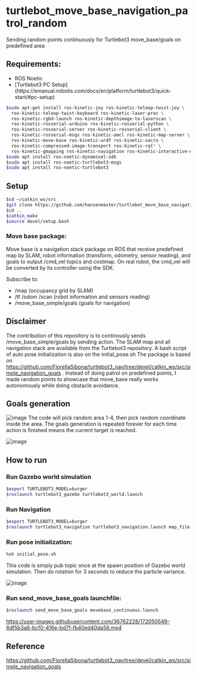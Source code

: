 # turtlebot_move_base_navigation_patrol_random
Sending random points continuously for Turtlebot3 move_base/goals on predefined area

## Requirements:

<ul>
  <li>ROS Noetic</li>
  <li>[Turtlebot3 PC Setup](https://emanual.robotis.com/docs/en/platform/turtlebot3/quick-start/#pc-setup)</li>
</ul> 

```bash
$sudo apt-get install ros-kinetic-joy ros-kinetic-teleop-twist-joy \
  ros-kinetic-teleop-twist-keyboard ros-kinetic-laser-proc \
  ros-kinetic-rgbd-launch ros-kinetic-depthimage-to-laserscan \
  ros-kinetic-rosserial-arduino ros-kinetic-rosserial-python \
  ros-kinetic-rosserial-server ros-kinetic-rosserial-client \
  ros-kinetic-rosserial-msgs ros-kinetic-amcl ros-kinetic-map-server \
  ros-kinetic-move-base ros-kinetic-urdf ros-kinetic-xacro \
  ros-kinetic-compressed-image-transport ros-kinetic-rqt* \
  ros-kinetic-gmapping ros-kinetic-navigation ros-kinetic-interactive-markers
$sudo apt install ros-noetic-dynamixel-sdk
$sudo apt install ros-noetic-turtlebot3-msgs
$sudo apt install ros-noetic-turtlebot3
```
## Setup
```bash
$cd ~/catkin_ws/src
$git clone https://github.com/hansenmaster/turtlebot_move_base_navigation_patrol_random
$cd ..
$catkin_make
$source devel/setup.bash
```

### Move base package:
Move base is a navigation stack package on ROS that receive predefined map by SLAM, robot information (transform, odometry, sensor reading), and goals to output /cmd_vel topics and costmap. On real robot, the cmd_vel will be converted by its controller using the SDK.

Subscribe to:
<ul>
  <li>/map (occupancy grid by SLAM)</li>
  <li>/tf /odom /scan (robot information and sensors reading) </li>
  <li>/move_base_simple/goals (goals for navigation) </li>
</ul> 

## Disclaimer
The contribution of this repository is to continously sends /move_base_simple/goals by sending action. The SLAM map and all navigation stack are available from the Turtlebot3 repository. A bash script of auto pose initialization is also on the initial_pose.sh
The package is based on https://github.com/FiorellaSibona/turtlebot3_nav/tree/devel/catkin_ws/src/simple_navigation_goals . Instead of doing patrol on predefined points, I made random points to showcase that move_base really works autonomously while doing obstacle avoidance.

## Goals generation
![image](https://user-images.githubusercontent.com/36762228/172047213-cc0de060-2b59-4a7c-ba01-c123bda5271c.png)
The code will pick random area 1-4, then pick random coordinate inside the area.
The goals generation is repeated forever for each time action is finished means the current target is reached.

![image](https://user-images.githubusercontent.com/36762228/172049601-5aed9b4f-ae16-472c-9932-92eb0bfa181e.png)


## How to run
### Run Gazebo world simulation
```bash
$export TURTLEBOT3_MODEL=burger
$roslaunch turtlebot3_gazebo turtlebot3_world.launch
```
### Run Navigation
```bash
$export TURTLEBOT3_MODEL=burger
$roslaunch turtlebot3_navigation turtlebot3_navigation.launch map_file:=$HOME/map.yaml (change dir to map.yaml location)
```

### Run pose initialization:
```bash
%sh initial_pose.sh 
```
This code is simply pub topic once at the spawn position of Gazebo world simulation. Then do rotation for 3 seconds to reduce the particle variance.

![image](https://user-images.githubusercontent.com/36762228/172047645-065b9ab4-9d2a-493c-85c6-be5990353e10.png)


### Run send_move_base_goals launchfile:
```bash
$roslaunch send_move_base_goals movebase_continuous.launch
```


https://user-images.githubusercontent.com/36762228/172050549-6df5b3a6-bcf0-416e-bd7f-fb40ed40da58.mp4



## Reference
https://github.com/FiorellaSibona/turtlebot3_nav/tree/devel/catkin_ws/src/simple_navigation_goals

